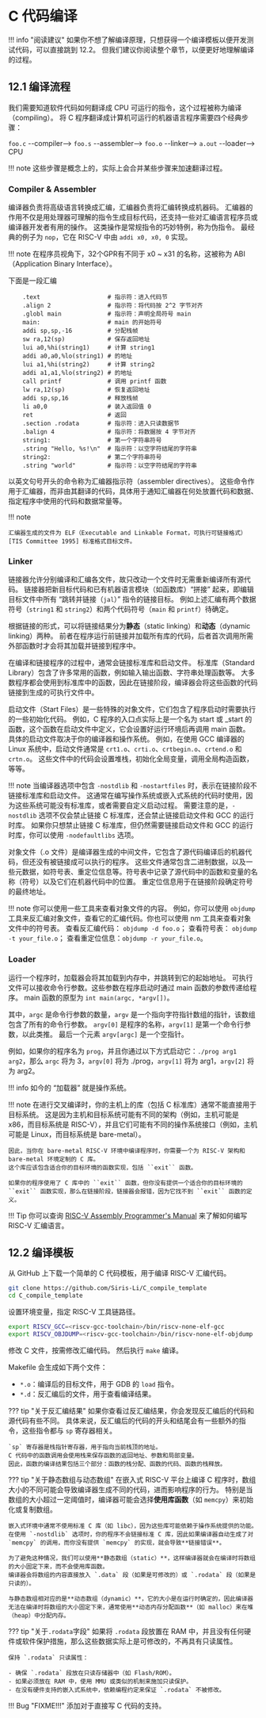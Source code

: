 # C 代码编译

!!! info "阅读建议"
    如果你不想了解编译原理，只想获得一个编译模板以便开发测试代码，可以直接跳到 12.2。
    但我们建议你阅读整个章节，以便更好地理解编译的过程。

## 12.1 编译流程

我们需要知道软件代码如何翻译成 CPU 可运行的指令，这个过程被称为编译（compiling）。
将 C 程序翻译成计算机可运行的机器语言程序需要四个经典步骤：

`foo.c` --compiler--> `foo.s` --assembler--> `foo.o` --linker--> `a.out` --loader--> CPU

!!! note
    这些步骤是概念上的，实际上会合并某些步骤来加速翻译过程。

### Compiler & Assembler

编译器负责将高级语言转换成汇编，汇编器负责将汇编转换成机器码。
汇编器的作用不仅是用处理器可理解的指令生成目标代码，还支持一些对汇编语言程序员或编译器开发者有用的操作。
这类操作是常规指令的巧妙特例，称为伪指令。
最经典的例子为 `nop`，它在 RISC-V 中由 `addi x0, x0, 0` 实现。

!!! note
	在程序员视角下，32个GPR有不同于 x0 ~ x31 的名称，这被称为 ABI （Application Binary Interface）。


下面是一段汇编

```assembly
	.text 			        # 指示符：进入代码节
	.align 2 		        # 指示符：将代码按 2^2 字节对齐
	.globl main 		    # 指示符：声明全局符号 main
	main: 			        # main 的开始符号
	addi sp,sp,-16 		    # 分配栈帧
	sw ra,12(sp) 		    # 保存返回地址
	lui a0,%hi(string1) 	# 计算 string1
	addi a0,a0,%lo(string1) # 的地址
	lui a1,%hi(string2) 	# 计算 string2
	addi a1,a1,%lo(string2) # 的地址
	call printf 		    # 调用 printf 函数
	lw ra,12(sp) 		    # 恢复返回地址
	addi sp,sp,16 		    # 释放栈帧
	li a0,0 		        # 装入返回值 0
	ret 			        # 返回
	.section .rodata 	    # 指示符：进入只读数据节
	.balign 4 		        # 指示符：将数据按 4 字节对齐
	string1: 		        # 第一个字符串符号
	.string "Hello, %s!\n" 	# 指示符：以空字符结尾的字符串
	string2: 		        # 第二个字符串符号
	.string "world" 	    # 指示符：以空字符结尾的字符串
```


以英文句号开头的命令称为汇编器指示符（assembler directives）。
这些命令作用于汇编器，而非由其翻译的代码，具体用于通知汇编器在何处放置代码和数据、指定程序中使用的代码和数据常量等。

!!! note

	汇编器生成的文件为 ELF（Executable and Linkable Format，可执行可链接格式）[TIS Committee 1995] 标准格式目标文件。

### Linker

链接器允许分别编译和汇编各文件，故只改动一个文件时无需重新编译所有源代码。
链接器把新目标代码和已有机器语言模块（如函数库）“拼接” 起来，即编辑目标文件中所有 “跳转并链接（``jal``）” 指令的链接目标。
例如上述汇编有两个数据符号（``string1`` 和 ``string2``）和两个代码符号（``main`` 和 ``printf``）待确定。

根据链接的形式，可以将链接结果分为**静态**（static linking）和**动态**（dynamic linking）两种。
前者在程序运行前链接并加载所有库的代码，后者首次调用所需外部函数时才会将其加载并链接到程序中。

在编译和链接程序的过程中，通常会链接标准库和启动文件。
标准库（Standard Library）包含了许多常用的函数，例如输入输出函数、字符串处理函数等。
大多数程序都会使用到标准库中的函数，因此在链接阶段，编译器会将这些函数的代码链接到生成的可执行文件中。

启动文件（Start Files）是一些特殊的对象文件，它们包含了程序启动时需要执行的一些初始化代码。
例如，C 程序的入口点实际上是一个名为 start 或 _start 的函数，这个函数在启动文件中定义，它会设置好运行环境后再调用 main 函数。
具体的启动文件取决于你的编译器和操作系统。
例如，在使用 GCC 编译器的 Linux 系统中，启动文件通常是 ``crt1.o``、``crti.o``、``crtbegin.o``、``crtend.o`` 和 ``crtn.o``。
这些文件中的代码会设置堆栈，初始化全局变量，调用全局构造函数，等等。

!!! note
	当编译器选项中包含 ``-nostdlib`` 和 ``-nostartfiles`` 时，表示在链接阶段不链接标准库和启动文件。
	这通常在编写操作系统或嵌入式系统的代码时使用，因为这些系统可能没有标准库，或者需要自定义启动过程。
	需要注意的是，``-nostdlib`` 选项不仅会禁止链接 C 标准库，还会禁止链接启动文件和 GCC 的运行时库。
	如果你只想禁止链接 C 标准库，但仍然需要链接启动文件和 GCC 的运行时库，你可以使用 ``-nodefaultlibs`` 选项。

对象文件（.o 文件）是编译器生成的中间文件，它包含了源代码编译后的机器代码，但还没有被链接成可以执行的程序。
这些文件通常包含二进制数据，以及一些元数据，如符号表、重定位信息等。符号表中记录了源代码中的函数和变量的名称（符号）以及它们在机器代码中的位置。
重定位信息用于在链接阶段确定符号的最终地址。

!!! note
	你可以使用一些工具来查看对象文件的内容。
	例如，你可以使用 ``objdump`` 工具来反汇编对象文件，查看它的汇编代码。你也可以使用 nm 工具来查看对象文件中的符号表。
	查看反汇编代码： ``objdump -d foo.o``；
	查看符号表： ``objdump -t your_file.o``；
	查看重定位信息：``objdump -r your_file.o``。

### Loader

运行一个程序时，加载器会将其加载到内存中，并跳转到它的起始地址。
可执行文件可以接收命令行参数。这些参数在程序启动时通过 main 函数的参数传递给程序。
main 函数的原型为 ``int main(argc, *argv[])``。

其中，``argc`` 是命令行参数的数量，``argv`` 是一个指向字符指针数组的指针，该数组包含了所有的命令行参数。
``argv[0]`` 是程序的名称，``argv[1]`` 是第一个命令行参数，以此类推。
最后一个元素 ``argv[argc]`` 是一个空指针。

例如，如果你的程序名为 ``prog``，并且你通过以下方式启动它：``./prog arg1 arg2``，那么 ``argc`` 将为 3，``argv[0]`` 将为 ./prog，``argv[1]`` 将为 arg1，``argv[2]`` 将为 arg2。

!!! info
	如今的 “加载器” 就是操作系统。

!!! note
	在进行交叉编译时，你的主机上的库（包括 C 标准库）通常不能直接用于目标系统。
	这是因为主机和目标系统可能有不同的架构（例如，主机可能是 x86，而目标系统是 RISC-V），并且它们可能有不同的操作系统接口（例如，主机可能是 Linux，而目标系统是 bare-metal）。

	因此，当你在 bare-metal RISC-V 环境中编译程序时，你需要一个为 RISC-V 架构和 bare-metal 环境定制的 C 库。
	这个库应该包含适合你的目标环境的函数实现，包括 ``exit`` 函数。

	如果你的程序使用了 C 库中的 ``exit`` 函数，但你没有提供一个适合你的目标环境的 ``exit`` 函数实现，那么在链接阶段，链接器会报错，因为它找不到 ``exit`` 函数的定义。

!!! Tip
	你可以查询 [RISC-V Assembly Programmer's Manual](https://github.com/riscv-non-isa/riscv-asm-manual/blob/master/riscv-asm.md) 来了解如何编写 RISC-V 汇编语言。


## 12.2 编译模板

从 GitHub 上下载一个简单的 C 代码模板，用于编译 RISC-V 汇编代码。

```bash
git clone https://github.com/Siris-Li/C_compile_template
cd C_compile_template
```

设置环境变量，指定 RISC-V 工具链路径。

```bash
export RISCV_GCC=<riscv-gcc-toolchain>/bin/riscv-none-elf-gcc
export RISCV_OBJDUMP=<riscv-gcc-toolchain>/bin/riscv-none-elf-objdump
```

修改 C 文件，按需修改汇编代码。
然后执行 ``make`` 编译。

Makefile 会生成如下两个文件：

- ``*.o``：编译后的目标文件，用于 GDB 的 `load` 指令。
- ``*.d``：反汇编后的文件，用于查看编译结果。

??? tip "关于反汇编结果"
    如果你查看过反汇编结果，你会发现反汇编后的代码和源代码有些不同。
    具体来说，反汇编后的代码的开头和结尾会有一些额外的指令，这些指令都与 `sp` 寄存器相关。

    `sp` 寄存器是栈指针寄存器，用于指向当前栈顶的地址。
    C 代码中的函数调用会使用栈来保存函数的返回地址、参数和局部变量。
    因此，函数的编译结果包括三个部分：函数的栈分配、函数的代码、函数的栈释放。

??? tip "关于静态数组与动态数组"
	在嵌入式 RISC-V 平台上编译 C 程序时，数组大小的不同可能会导致编译器生成不同的代码，进而影响程序的行为。
	特别是当数组的大小超过一定阈值时，编译器可能会选择**使用库函数**（如 `memcpy`）来初始化或复制数组。

	嵌入式环境中通常不使用标准 C 库（如 libc），因为这些库可能依赖于操作系统提供的功能。
	在使用 `-nostdlib` 选项时，你的程序不会链接标准 C 库，因此如果编译器自动生成了对 `memcpy` 的调用，而你没有提供 `memcpy` 的实现，就会导致**链接错误**。

	为了避免这种情况，我们可以使用**静态数组（static）**，这样编译器就会在编译时将数组的大小固定下来，而不会使用库函数。
	编译器会将数组的内容直接放入 `.data` 段（如果是可修改的）或 `.rodata` 段（如果是只读的）。

	与静态数组相对应的是**动态数组（dynamic）**，它的大小是在运行时确定的，因此编译器无法在编译时将数组的大小固定下来，通常使用**动态内存分配函数**（如 malloc）来在堆（heap）中分配内存。

??? tip "关于`.rodata`字段"
	如果将 `.rodata` 段放置在 RAM 中，并且没有任何硬件或软件保护措施，那么这些数据实际上是可修改的，不再具有只读属性。

	保持 `.rodata` 只读属性：

	- 确保 `.rodata` 段放在只读存储器中（如 Flash/ROM）。
	- 如果必须放在 RAM 中，使用 MMU 或类似的机制来施加只读保护。
	- 在没有硬件支持的嵌入式系统中，依赖编程约定来保证 `.rodata` 不被修改。

!!! Bug "FIXME!!!"
    添加对于直接写 C 代码的支持。
